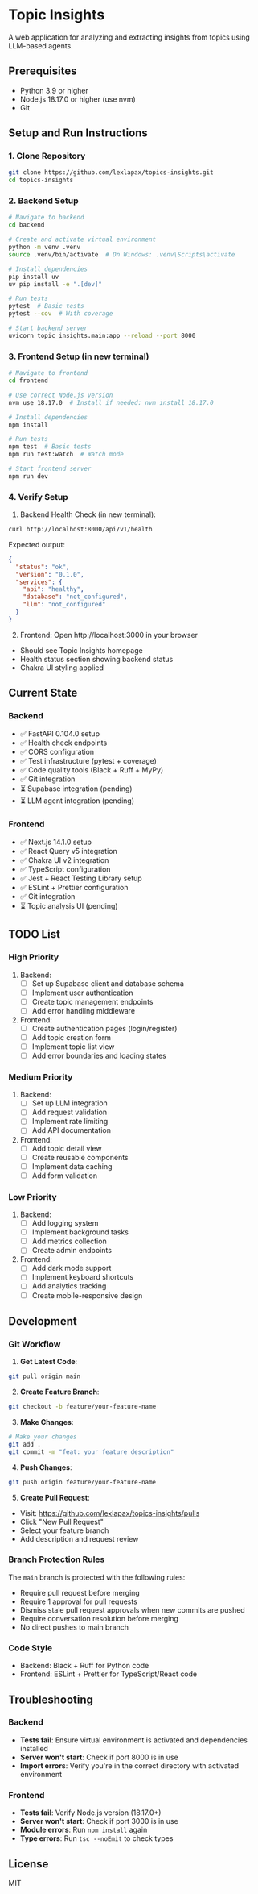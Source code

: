 # Topic Insights

A web application for analyzing and extracting insights from topics using LLM-based agents.

## Prerequisites

- Python 3.9 or higher
- Node.js 18.17.0 or higher (use nvm)
- Git

## Setup and Run Instructions

### 1. Clone Repository
```bash
git clone https://github.com/lexlapax/topics-insights.git
cd topics-insights
```

### 2. Backend Setup
```bash
# Navigate to backend
cd backend

# Create and activate virtual environment
python -m venv .venv
source .venv/bin/activate  # On Windows: .venv\Scripts\activate

# Install dependencies
pip install uv
uv pip install -e ".[dev]"

# Run tests
pytest  # Basic tests
pytest --cov  # With coverage

# Start backend server
uvicorn topic_insights.main:app --reload --port 8000
```

### 3. Frontend Setup (in new terminal)
```bash
# Navigate to frontend
cd frontend

# Use correct Node.js version
nvm use 18.17.0  # Install if needed: nvm install 18.17.0

# Install dependencies
npm install

# Run tests
npm test  # Basic tests
npm run test:watch  # Watch mode

# Start frontend server
npm run dev
```

### 4. Verify Setup

1. Backend Health Check (in new terminal):
```bash
curl http://localhost:8000/api/v1/health
```
Expected output:
```json
{
  "status": "ok",
  "version": "0.1.0",
  "services": {
    "api": "healthy",
    "database": "not_configured",
    "llm": "not_configured"
  }
}
```

2. Frontend: Open http://localhost:3000 in your browser
- Should see Topic Insights homepage
- Health status section showing backend status
- Chakra UI styling applied

## Current State

### Backend
- ✅ FastAPI 0.104.0 setup
- ✅ Health check endpoints
- ✅ CORS configuration
- ✅ Test infrastructure (pytest + coverage)
- ✅ Code quality tools (Black + Ruff + MyPy)
- ✅ Git integration
- ⏳ Supabase integration (pending)
- ⏳ LLM agent integration (pending)

### Frontend
- ✅ Next.js 14.1.0 setup
- ✅ React Query v5 integration
- ✅ Chakra UI v2 integration
- ✅ TypeScript configuration
- ✅ Jest + React Testing Library setup
- ✅ ESLint + Prettier configuration
- ✅ Git integration
- ⏳ Topic analysis UI (pending)

## TODO List

### High Priority
1. Backend:
   - [ ] Set up Supabase client and database schema
   - [ ] Implement user authentication
   - [ ] Create topic management endpoints
   - [ ] Add error handling middleware

2. Frontend:
   - [ ] Create authentication pages (login/register)
   - [ ] Add topic creation form
   - [ ] Implement topic list view
   - [ ] Add error boundaries and loading states

### Medium Priority
1. Backend:
   - [ ] Set up LLM integration
   - [ ] Add request validation
   - [ ] Implement rate limiting
   - [ ] Add API documentation

2. Frontend:
   - [ ] Add topic detail view
   - [ ] Create reusable components
   - [ ] Implement data caching
   - [ ] Add form validation

### Low Priority
1. Backend:
   - [ ] Add logging system
   - [ ] Implement background tasks
   - [ ] Add metrics collection
   - [ ] Create admin endpoints

2. Frontend:
   - [ ] Add dark mode support
   - [ ] Implement keyboard shortcuts
   - [ ] Add analytics tracking
   - [ ] Create mobile-responsive design

## Development

### Git Workflow

1. **Get Latest Code**:
```bash
git pull origin main
```

2. **Create Feature Branch**:
```bash
git checkout -b feature/your-feature-name
```

3. **Make Changes**:
```bash
# Make your changes
git add .
git commit -m "feat: your feature description"
```

4. **Push Changes**:
```bash
git push origin feature/your-feature-name
```

5. **Create Pull Request**:
- Visit: https://github.com/lexlapax/topics-insights/pulls
- Click "New Pull Request"
- Select your feature branch
- Add description and request review

### Branch Protection Rules

The `main` branch is protected with the following rules:
- Require pull request before merging
- Require 1 approval for pull requests
- Dismiss stale pull request approvals when new commits are pushed
- Require conversation resolution before merging
- No direct pushes to main branch

### Code Style

- Backend: Black + Ruff for Python code
- Frontend: ESLint + Prettier for TypeScript/React code

## Troubleshooting

### Backend
- **Tests fail**: Ensure virtual environment is activated and dependencies installed
- **Server won't start**: Check if port 8000 is in use
- **Import errors**: Verify you're in the correct directory with activated environment

### Frontend
- **Tests fail**: Verify Node.js version (18.17.0+)
- **Server won't start**: Check if port 3000 is in use
- **Module errors**: Run `npm install` again
- **Type errors**: Run `tsc --noEmit` to check types

## License

MIT 